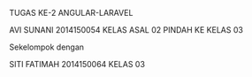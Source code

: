 TUGAS KE-2 ANGULAR-LARAVEL

AVI SUNANI 2014150054
KELAS ASAL 02 PINDAH KE KELAS 03

Sekelompok dengan 

SITI FATIMAH 2014150064
KELAS 03
